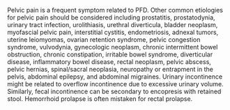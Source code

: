 Pelvic pain is a frequent symptom related to PFD. Other common etiologies for pelvic pain should be considered including prostatitis, prostatodynia, urinary tract infection, urolithiasis, urethral diverticula, bladder neoplasm, myofascial pelvic pain, interstitial cystitis, endometriosis, adnexal tumors, uterine leiomyomas, ovarian retention syndrome, pelvic congestion syndrome, vulvodynia, gynecologic neoplasm, chronic intermittent bowel obstruction, chronic constipation, irritable bowel syndrome, diverticular disease, inflammatory bowel disease, rectal neoplasm, pelvic abscess, pelvic hernias, spinal/sacral neoplasia, neuropathy or entrapment in the pelvis, abdominal epilepsy, and abdominal migraines. Urinary incontinence might be related to overflow incontinence due to excessive urinary volume. Similarly, fecal incontinence can be secondary to encopresis with retained stool. Hemorrhoid prolapse is often mistaken for rectal prolapse.